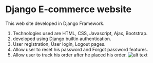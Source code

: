 # Django E-commerce website 
This web site developed in Django Framework.
1. Technologies used are HTML, CSS, Javascript, Ajax, Bootstrap.
2. developed using Django builtin authentication.
3. User registration, User login, Logout pages.
4. Allow user to reset his password and Forgot password features.
5. Allow user to track his order after he placed his order.
![alt text](https://github.com/geekyshow1/shoppinglyx/blob/main/Screenshots/Home.jpeg)
